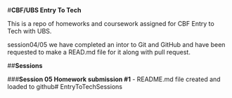 #**CBF/UBS Entry To Tech**

This is a repo of homeworks and coursework assigned for CBF Entry to Tech with UBS.

session04/05 we have completed an intor to Git and GitHub and have been requested to make a READ.md file for it along with pull request.

##**Sessions**

###**Session 05 Homework submission #1** - 
README.md file created and loaded to github# EntryToTechSessions

